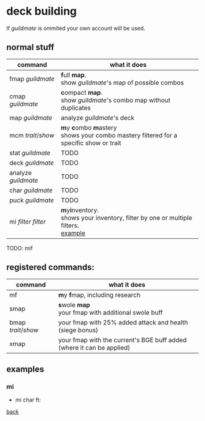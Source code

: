 # deck building
If _guildmate_ is ommited your own account will be used.

## normal stuff

| command 				| what it does 									|
| -- | -- |
| fmap _guildmate_    	| **f**ull **map**.<br>show _guildmate_'s map of possible combos 	|
| cmap _guildmate_    	| **c**ompact **map**.<br>show _guildmate_'s combo map without duplicates	|
| map _guildmate_     	| analyze _guildmate_'s deck 					|
| mcm _trait_/_show_ | **m**y **c**ombo **m**astery<br> shows your combo mastery filtered for a specific show or trait |
| stat _guildmate_    	| TODO 											|
| deck _guildmate_    	| TODO 											|
| analyze _guildmate_ 	| TODO 											|
| char _guildmate_    	| TODO 											|
| puck _guildmate_    	| TODO 											|
| mi _filter_ _filter_ | **m**y**i**nventory.<br> shows your inventory, filter by one or multiple filters. <br>[example](#mi_example)|

TODO: mif

## registered commands:

| command 				| what it does 									|
| -- | -- |
| mf | **m**y **f**map, including research|
| smap | **s**wole **map**<br>your fmap with additional swole buff |
| bmap _trait_/_show_ | your fmap with 25% added attack and health (siege bonus)|
| xmap | your fmap with the current's BGE buff added <br>(where it can be applied)|

## examples

### mi <a name="mi_example"></a>
* mi char ft:

[back](index)
<!--stackedit_data:
eyJoaXN0b3J5IjpbLTE2MzUwMDgxMzUsLTk4NjE4NTQ0Nyw5OD
UxMjYzNTcsLTEyMjY1OTkwNTcsLTEzMDU2MjQ4NTIsLTg2NzM4
NzIyMywtMTYwNjY4ODQ5NSw0MDcxMTc2NDMsLTEyMzU4MjYzMD
RdfQ==
-->